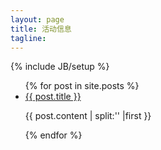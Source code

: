 ```yaml
---
layout: page
title: 活动信息
tagline: 
---
```

{% include JB/setup %}



<ul class="posts">
  {% for post in site.posts %}
    <li><a href="{{ BASE_PATH }}{{ post.url }}">{{ post.title }}</a><p>{{ post.content | split:'<!--more-->' |first }}</p></li>
  {% endfor %}
</ul>